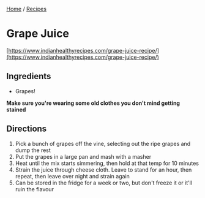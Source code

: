 [Home](../README.md) / [Recipes](README.md)

# Grape Juice
[https://www.indianhealthyrecipes.com/grape-juice-recipe/](https://www.indianhealthyrecipes.com/grape-juice-recipe/)

## Ingredients
- Grapes!

**Make sure you're wearing some old clothes you don't mind getting stained**

## Directions
1. Pick a bunch of grapes off the vine, selecting out the ripe grapes and dump the rest
1. Put the grapes in a large pan and mash with a masher
1. Heat until the mix starts simmering, then hold at that temp for 10 minutes
1. Strain the juice through cheese cloth. Leave to stand for an hour, then repeat, then leave over night and strain again
1. Can be stored in the fridge for a week or two, but don't freeze it or it'll ruin the flavour

